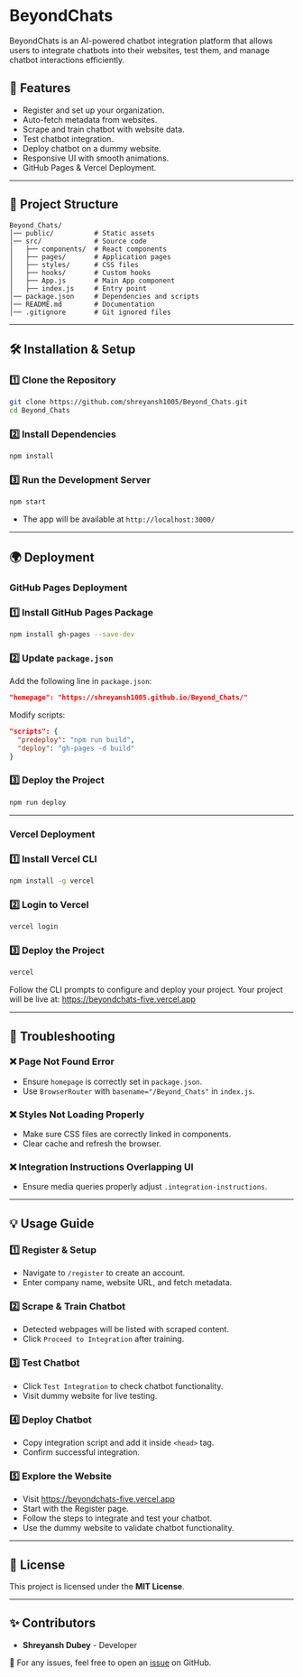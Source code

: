# BeyondChats

BeyondChats is an AI-powered chatbot integration platform that allows users to integrate chatbots into their websites, test them, and manage chatbot interactions efficiently.

## 🚀 Features
- Register and set up your organization.
- Auto-fetch metadata from websites.
- Scrape and train chatbot with website data.
- Test chatbot integration.
- Deploy chatbot on a dummy website.
- Responsive UI with smooth animations.
- GitHub Pages & Vercel Deployment.

---

## 📂 Project Structure
```
Beyond_Chats/
│── public/          # Static assets
│── src/             # Source code
│   ├── components/  # React components
│   ├── pages/       # Application pages
│   ├── styles/      # CSS files
│   ├── hooks/       # Custom hooks
│   ├── App.js       # Main App component
│   ├── index.js     # Entry point
│── package.json     # Dependencies and scripts
│── README.md        # Documentation
│── .gitignore       # Git ignored files
```

---

## 🛠️ Installation & Setup

### **1️⃣ Clone the Repository**
```bash
git clone https://github.com/shreyansh1005/Beyond_Chats.git
cd Beyond_Chats
```

### **2️⃣ Install Dependencies**
```bash
npm install
```

### **3️⃣ Run the Development Server**
```bash
npm start
```
- The app will be available at `http://localhost:3000/`

---

## 🌍 Deployment

### **GitHub Pages Deployment**

### **1️⃣ Install GitHub Pages Package**
```bash
npm install gh-pages --save-dev
```

### **2️⃣ Update `package.json`**
Add the following line in `package.json`:
```json
"homepage": "https://shreyansh1005.github.io/Beyond_Chats/"
```
Modify scripts:
```json
"scripts": {
  "predeploy": "npm run build",
  "deploy": "gh-pages -d build"
}
```

### **3️⃣ Deploy the Project**
```bash
npm run deploy
```

---

### **Vercel Deployment**

### **1️⃣ Install Vercel CLI**
```bash
npm install -g vercel
```

### **2️⃣ Login to Vercel**
```bash
vercel login
```

### **3️⃣ Deploy the Project**
```bash
vercel
```
Follow the CLI prompts to configure and deploy your project.
Your project will be live at: https://beyondchats-five.vercel.app

---

## 🔧 Troubleshooting

### **❌ Page Not Found Error**
- Ensure `homepage` is correctly set in `package.json`.
- Use `BrowserRouter` with `basename="/Beyond_Chats"` in `index.js`.

### **❌ Styles Not Loading Properly**
- Make sure CSS files are correctly linked in components.
- Clear cache and refresh the browser.

### **❌ Integration Instructions Overlapping UI**
- Ensure media queries properly adjust `.integration-instructions`.

---

## 💡 Usage Guide
### **1️⃣ Register & Setup**
- Navigate to `/register` to create an account.
- Enter company name, website URL, and fetch metadata.

### **2️⃣ Scrape & Train Chatbot**
- Detected webpages will be listed with scraped content.
- Click `Proceed to Integration` after training.

### **3️⃣ Test Chatbot**
- Click `Test Integration` to check chatbot functionality.
- Visit dummy website for live testing.

### **4️⃣ Deploy Chatbot**
- Copy integration script and add it inside `<head>` tag.
- Confirm successful integration.

### **5️⃣ Explore the Website**
- Visit https://beyondchats-five.vercel.app
- Start with the Register page.
- Follow the steps to integrate and test your chatbot.
- Use the dummy website to validate chatbot functionality.

---

## 📜 License
This project is licensed under the **MIT License**.

---

## ✨ Contributors
- **Shreyansh Dubey** - Developer

📩 For any issues, feel free to open an [issue](https://github.com/shreyansh1005/Beyond_Chats/issues) on GitHub.

